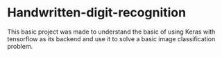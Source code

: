 # Handwritten-digit-recognition

This basic project was made to understand the basic of using Keras with tensorflow as its backend and use it to solve a basic image classification  problem.
